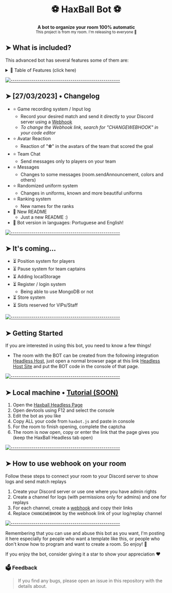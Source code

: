 <h1 align="center">⚽ HaxBall Bot ⚽</h1>

<p align="center">
  <b>A bot to organize your room 100% automatic</b></br>
  <sub>This project is from my room. I'm releasing to everyone 🙂<sub>
</p>

## ➤ What is included?

This advanced bot has several features some of them are:

<details>
<summary>📖 Table of Features (click here)</summary>
<br />

## ✨ Features

- ✅ Start of match notice
  - When the match starts, the bot notifies you in the chat.
- ✅ Goal announcements
  - Every goal (both teams) will be notified in the chat, with the author and the speed of the shot.
- ✅ End of game announcements
  - Notifies you when the match is over, with advanced statistics
- ✅ Webhook integration
- ✅ Replay and log system using webhook
- ✅ Admin system
- ✅ Ban system
  
and much more...
</details>

[![-----------------------------------------------------](https://raw.githubusercontent.com/andreasbm/readme/master/assets/lines/colored.png)](#table-of-contents)

## ➤ [27/03/2023] • Changelog
- ⭐ Game recording system / Input log
  - Record your desired match and send it directly to your Discord server using a [Webhook](https://www.youtube.com/watch?v=fKksxz2Gdnc)
  - *To change the Webhook link, search for "CHANGEWEBHOOK" in your code editor*
- ⭐ Avatar Reaction
  - Reaction of "⚽" in the avatars of the team that scored the goal
- ⭐ Team Chat
  - Send messages only to players on your team
- ⭐ Messages
  - Changes to some messages (room.sendAnnouncement, colors and others)
- ⭐ Randomized uniform system
  - Changes in uniforms, known and more beautiful uniforms
- ⭐ Ranking system
  - New names for the ranks
- 🌟 New README
  - Just a new README :)
- 🌟 Bot version in languages: Portuguese and English!
 
[![-----------------------------------------------------](https://raw.githubusercontent.com/andreasbm/readme/master/assets/lines/colored.png)](#table-of-contents) 
  
## ➤ It's coming...
- ⏳ Position system for players
- ⏳ Pause system for team captains
- ⏳ Adding localStorage
- ⏳ Register / login system
  - Being able to use MongoDB or not
- ⏳ Store system
- ⏳ Slots reserved for VIPs/Staff
   
[![-----------------------------------------------------](https://raw.githubusercontent.com/andreasbm/readme/master/assets/lines/colored.png)](#table-of-contents) 
  
## ➤ Getting Started

If you are interested in using this bot, you need to know a few things!

- The room with the BOT can be created from the following integration [Headless Host](https://github.com/haxball/haxball-issues/wiki/Headless-Host), just open a normal browser page at this link [Headless Host Site](https://html5.haxball.com/headless) and put the BOT code in the console of that page.
 
[![-----------------------------------------------------](https://raw.githubusercontent.com/andreasbm/readme/master/assets/lines/colored.png)](#table-of-contents) 
  
## ➤ Local machine • [Tutorial (SOON)](https://www.youtube.com)

1. Open the [Haxball Headless Page](https://www.haxball.com/headless)
2. Open devtools using F12 and select the console
3. Edit the bot as you like
4. Copy ALL your code from `haxbot.js` and paste in console
5. For the room to finish opening, complete the captcha
6. The room is now open, copy or enter the link that the page gives you (keep the HaxBall Headless tab open)
 
[![-----------------------------------------------------](https://raw.githubusercontent.com/andreasbm/readme/master/assets/lines/colored.png)](#table-of-contents) 
  
## ➤ How to use webhook on your room

Follow these steps to connect your room to your Discord server to show logs and send match replays

1. Create your Discord server or use one where you have admin rights
2. Create a channel for logs (with permissions only for admins) and one for replays
3. For each channel, create a [webhook](https://support.discord.com/hc/en-us/articles/228383668-Intro-to-Webhooks) and copy their links
4. Replace `CHANGEWEBHOOK` by the webhook link of your log/replay channel

 [![-----------------------------------------------------](https://raw.githubusercontent.com/andreasbm/readme/master/assets/lines/colored.png)](#table-of-contents) 
  
Remembering that you can use and abuse this bot as you want, I'm posting it here especially for people who want a template like this, or people who don't know how to program and want to create a room. So enjoy! 🥰

If you enjoy the bot, consider giving it a star to show your appreciation ❤️
  
### 🗳️ Feedback
> If you find any bugs, please open an issue in this repository with the details about.

